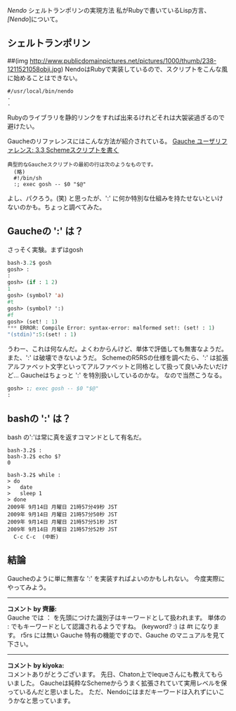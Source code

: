 *Nendo* シェルトランポリンの実現方法
私がRubyで書いているLisp方言、 *[Nendo*]について。

## シェルトランポリン
##(img http://www.publicdomainpictures.net/pictures/1000/thumb/238-1211521058obji.jpg)
NendoはRubyで実装しているので、スクリプトをこんな風に始めることはできない。
```
#/usr/local/bin/nendo
.
.
```
Rubyのライブラリを静的リンクをすれば出来るけれどそれは大袈裟過ぎるので避けたい。

Gaucheのリファレンスにはこんな方法が紹介されている。
 [Gauche ユーザリファレンス: 3.3 Schemeスクリプトを書く](http://practical-scheme.net/gauche/man/gauche-refj_15.html)
```
典型的なGaucheスクリプトの最初の行は次のようなものです。
  (略)
  #!/bin/sh
  :; exec gosh -- $0 "$@"
```
よし、パクろう。(笑)
と思ったが、':' に何か特別な仕組みを持たせないといけないのかも。ちょっと調べてみた。

## Gaucheの ':' は？
さっそく実験。まずはgosh
```lisp
bash-3.2$ gosh
gosh> :
:
gosh> (if : 1 2)
1
gosh> (symbol? 'a)
#t
gosh> (symbol? ':)
#f
gosh> (set! : 1)
*** ERROR: Compile Error: syntax-error: malformed set!: (set! : 1)
"(stdin)":5:(set! : 1)
```
うわー、これは何なんだ。よくわからんけど、単体で評価しても無害なようだ。
また、':' は破壊できないようだ。
SchemeのR5RSの仕様を調べたら、':' は拡張アルファベット文字といってアルファベットと同格として扱って良いみたいだけど...
Gaucheはちょっと ':' を特別扱いしているのかな。
なので当然こうなる。
```lisp
gosh> :; exec gosh -- $0 "$@"
:
```

## bashの ':' は？
bash の':'は常に真を返すコマンドとして有名だ。
```
bash-3.2$ :
bash-3.2$ echo $?
0

bash-3.2$ while :
> do
>   date
>   sleep 1
> done
2009年 9月14日 月曜日 21時57分49秒 JST
2009年 9月14日 月曜日 21時57分50秒 JST
2009年 9月14日 月曜日 21時57分51秒 JST
2009年 9月14日 月曜日 21時57分52秒 JST
  C-c C-c  (中断)
```

## 結論
Gaucheのように単に無害な ':' を実装すればよいのかもしれない。
今度実際にやってみよう。



---

**コメント by 齊藤:**  
Gauche では ： を先頭につけた識別子はキーワードとして扱われます。
単体の : でもキーワードとして認識されるようですね。
(keyword? :) は #t になります。
r5rs には無い Gauche 特有の機能ですので、Gauche のマニュアルを見て下さい。


---

**コメント by kiyoka:**  
コメントありがとうございます。
先日、Chaton上でlequeさんにも教えてもらいました。
Gaucheは純粋なSchemeからうまく拡張されていて実用レベルを保っているんだと思いました。
ただ、Nendoにはまだキーワードは入れずにいこうかなと思っています。
